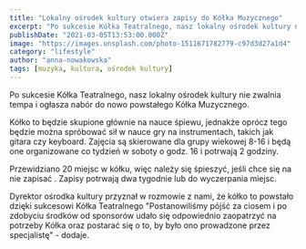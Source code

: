 ```yaml
---
title: "Lokalny ośrodek kultury otwiera zapisy do Kółka Muzycznego"
excerpt: "Po sukcesie Kółka Teatralnego, nasz lokalny ośrodek kultury nie zwalnia tempa i ogłasza nabór do nowo powstałego Kółka Muzycznego."
publishDate: "2021-03-05T13:53:00.000Z"
image: "https://images.unsplash.com/photo-1511671782779-c97d3d27a1d4"
category: "lifestyle"
author: "anna-nowakowska"
tags: [muzyka, kultura, ośrodek kultury]
---
```


Po sukcesie Kółka Teatralnego, nasz lokalny ośrodek kultury nie zwalnia tempa i ogłasza nabór do nowo powstałego Kółka Muzycznego.

Kółko to będzie skupione głównie na nauce śpiewu, jednakże oprócz tego będzie można spróbować sił w nauce gry na instrumentach, takich jak gitara czy keyboard. Zajęcia są skierowane dla grupy wiekowej 8-16 i będą one organizowane co tydzień w soboty o godz. 16 i potrwają 2 godziny.

Przewidziano 20 miejsc w kółku, więc należy się śpieszyć, jeśli chce się na nie zapisać . Zapisy potrwają dwa tygodnie lub do wyczerpania miejsc.

Dyrektor ośrodka kultury przyznał w rozmowie z nami, że kółko to powstało dzięki sukcesowi Kółka Teatralnego "Postanowiliśmy pójść za ciosem i po zdobyciu środków od sponsorów udało się odpowiednio zaopatrzyć na potrzeby Kółka oraz postarać się o to, by było ono prowadzone przez specjalistę" - dodaje.

